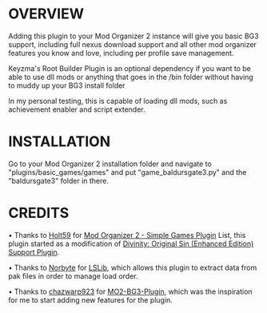 # OVERVIEW

Adding this plugin to your Mod Organizer 2 instance will give you basic BG3 support, including full nexus download
support and all other mod organizer features you know and love, including per profile save management.

Keyzma's Root Builder Plugin is an optional dependency if you want to be able to use dll mods or
anything that goes in the /bin folder without having to muddy up your
BG3 install folder

In my personal testing, this is capable of loading dll mods, such as achievement enabler and script extender.

# INSTALLATION

Go to your Mod Organizer 2 installation folder and navigate to
"plugins/basic_games/games" and put "game_baldursgate3.py" and the "baldursgate3" folder in there.
 
# CREDITS
• Thanks to [Holt59](https://github.com/Holt59) for [Mod Organizer 2 - Simple Games Plugin](https://github.com/ModOrganizer2/modorganizer-basic_games) List, this plugin started as a modification of [Divinity: Original Sin (Enhanced Edition) Support Plugin](https://github.com/ModOrganizer2/modorganizer-basic_games/blob/master/games/game_divinityoriginalsinee.py).

• Thanks to [Norbyte](https://github.com/Norbyte) for [LSLib](https://github.com/Norbyte/lslib), which allows this plugin to extract data from pak files in order to manage load order.

• Thanks to [chazwarp923](https://github.com/chazwarp923) for [MO2-BG3-Plugin](https://github.com/chazwarp923/MO2-BG3-Plugin), which was the inspiration for me to start adding new features for the plugin.
